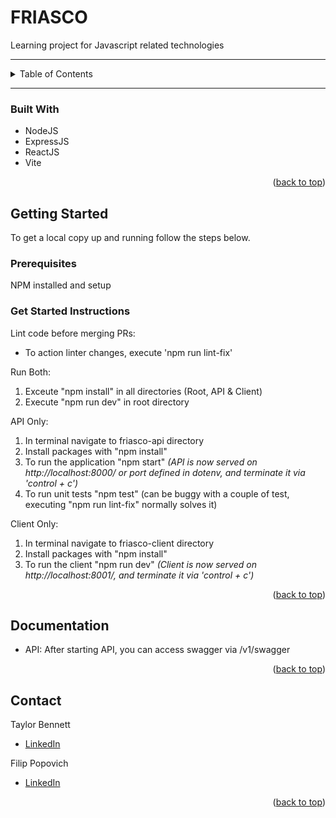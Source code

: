 <!-- Improved compatibility of back to top link: See: https://github.com/othneildrew/Best-README-Template/pull/73 -->
<a name="readme-top"></a>
<!--
*** Thanks for checking out the Best-README-Template. If you have a suggestion
*** that would make this better, please fork the repo and create a pull request
*** or simply open an issue with the tag "enhancement".
*** Don't forget to give the project a star!
*** Thanks again! Now go create something AMAZING! :D
-->


<!-- PROJECT LOGO -->
# FRIASCO

Learning project for Javascript related technologies 

---

<!-- TABLE OF CONTENTS -->
<details>
  <summary>Table of Contents</summary>
  <ol>
    <li>
      <a href="#about-the-project">About The Project</a>
      <ul>
        <li><a href="#built-with">Built With</a></li>
      </ul>
    </li>
    <li><a href="#getting-started">Getting Started</a></li>
    <li><a href="#documentation">Documentation</a></li>
    <li><a href="#contact">Contact</a></li>
  </ol>
</details>

---

### Built With

- NodeJS
- ExpressJS
- ReactJS
- Vite

<p align="right">(<a href="#readme-top">back to top</a>)</p>


<!-- GETTING STARTED -->
## Getting Started

To get a local copy up and running follow the steps below.

### Prerequisites

NPM installed and setup

### Get Started Instructions

Lint code before merging PRs:
- To action linter changes, execute 'npm run lint-fix'

Run Both:
1. Exceute "npm install" in all directories (Root, API & Client)
2. Execute "npm run dev" in root directory

API Only:
1. In terminal navigate to friasco-api directory
2. Install packages with "npm install"
3. To run the application "npm start" _(API is now served on http://localhost:8000/ or port defined in dotenv, and terminate it via 'control + c')_
4. To run unit tests "npm test" (can be buggy with a couple of test, executing "npm run lint-fix" normally solves it)

Client Only:
1. In terminal navigate to friasco-client directory
2. Install packages with "npm install"
3. To run the client "npm run dev" _(Client is now served on http://localhost:8001/, and terminate it via 'control + c')_

<p align="right">(<a href="#readme-top">back to top</a>)</p>


<!-- DOCUMENTATION -->
## Documentation
- API: After starting API, you can access swagger via /v1/swagger

<p align="right">(<a href="#readme-top">back to top</a>)</p>


<!-- CONTACT -->
## Contact

Taylor Bennett
- [LinkedIn](https://www.linkedin.com/in/t4ybennett)

Filip Popovich
- [LinkedIn](https://nz.linkedin.com/in/filip-popovich-428194150)

<p align="right">(<a href="#readme-top">back to top</a>)</p>
